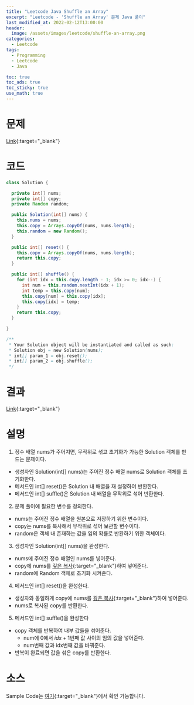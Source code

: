 ```yaml
---
title: "Leetcode Java Shuffle an Array"
excerpt: "Leetcode - 'Shuffle an Array' 문제 Java 풀이"
last_modified_at: 2022-02-12T13:00:00
header:
  image: /assets/images/leetcode/shuffle-an-array.png
categories:
  - Leetcode
tags:
  - Programming
  - Leetcode
  - Java

toc: true
toc_ads: true
toc_sticky: true
use_math: true
---
```

# 문제
[Link](https://leetcode.com/problems/shuffle-an-array/){:target="_blank"}

# 코드
```java
class Solution {

  private int[] nums;
  private int[] copy;
  private Random random;

  public Solution(int[] nums) {
    this.nums = nums;
    this.copy = Arrays.copyOf(nums, nums.length);
    this.random = new Random();
  }

  public int[] reset() {
    this.copy = Arrays.copyOf(nums, nums.length);
    return this.copy;
  }

  public int[] shuffle() {
    for (int idx = this.copy.length - 1; idx >= 0; idx--) {
      int num = this.random.nextInt(idx + 1);
      int temp = this.copy[num];
      this.copy[num] = this.copy[idx];
      this.copy[idx] = temp;
    }
    return this.copy;
  }

}

/**
 * Your Solution object will be instantiated and called as such:
 * Solution obj = new Solution(nums);
 * int[] param_1 = obj.reset();
 * int[] param_2 = obj.shuffle();
 */
```

# 결과
[Link](https://leetcode.com/submissions/detail/639635053/){:target="_blank"}

# 설명
1. 정수 배열 nums가 주어지면, 무작위로 섞고 초기화가 가능한 Solution 객체를 만드는 문제이다.
- 생성자인 Solution(int[] nums)는 주어진 정수 배열 nums로 Solution 객체를 초기화한다.
- 메서드인 int[] reset()은 Solution 내 배열을 재 설정하여 반환한다.
- 메서드인 int[] suffle()은 Solution 내 배열을 무작위로 섞어 반환한다.

2. 문제 풀이에 필요한 변수를 정의한다.
- nums는 주어진 정수 배열을 원본으로 저장하기 위한 변수이다.
- copy는 nums를 복사해서 무작위로 섞어 보관할 변수이다.
- random은 객체 내 존재하는 값을 임의 확률로 반환하기 위한 객체이다.

3. 생성자인 Solution(int[] nums)을 완성한다.
- nums에 주어진 정수 배열인 nums를 넣어준다.
- copy에 nums를 [깊은 복사](https://en.wikipedia.org/wiki/Object_copying#:~:text=Deep%20copy%20is%20a%20process,objects%20found%20in%20the%20original.&text=It%20means%20that%20any%20changes,reflect%20in%20the%20original%20object.){:target="_blank"}하여 넣어준다.
- random에 Random 객체로 초기화 시켜준다.

4. 메서드인 int[] reset()을 완성한다.
- 생성자와 동일하게 copy에 nums를 [깊은 복사](https://en.wikipedia.org/wiki/Object_copying#:~:text=Deep%20copy%20is%20a%20process,objects%20found%20in%20the%20original.&text=It%20means%20that%20any%20changes,reflect%20in%20the%20original%20object.){:target="_blank"}하여 넣어준다.
- nums로 복사된 copy를 반환한다.

5. 메서드인 int[] suffle()을 완성한다 
- copy 객체를 반복하여 내부 값들을 섞어준다.
  - num에 0에서 $idx + 1$번째 값 사이의 임의 값을 넣어준다.
  - num번째 값과 idx번째 값을 바꿔준다.
- 반복이 완료되면 값을 섞은 copy를 반환한다.

# 소스
Sample Code는 [여기](https://github.com/GracefulSoul/leetcode/blob/master/src/main/java/gracefulsoul/object/solution/shuffle/array/Solution.java){:target="_blank"}에서 확인 가능합니다.